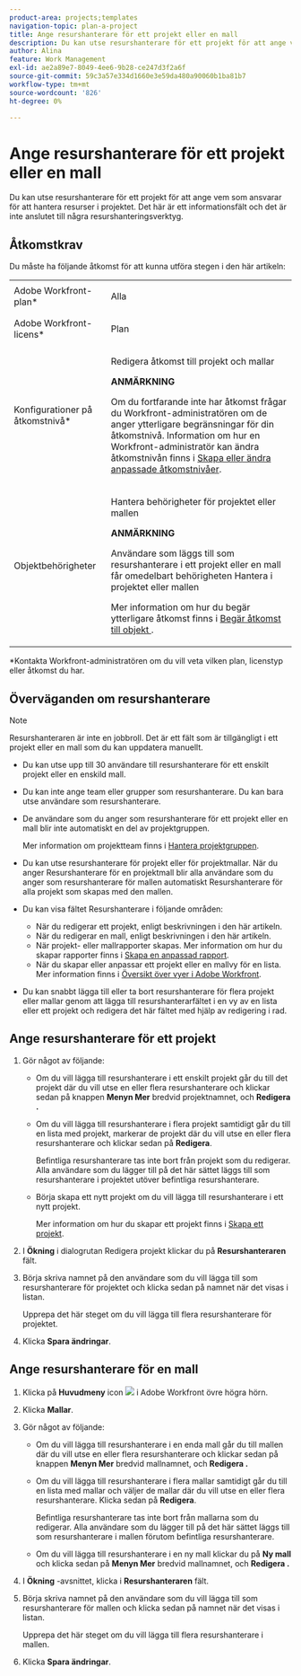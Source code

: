 ```yaml
---
product-area: projects;templates
navigation-topic: plan-a-project
title: Ange resurshanterare för ett projekt eller en mall
description: Du kan utse resurshanterare för ett projekt för att ange vem som ansvarar för att hantera resurser i projektet.
author: Alina
feature: Work Management
exl-id: ae2a89e7-8049-4ee6-9b28-ce247d3f2a6f
source-git-commit: 59c3a57e334d1660e3e59da480a90060b1ba81b7
workflow-type: tm+mt
source-wordcount: '826'
ht-degree: 0%

---
```


# Ange resurshanterare för ett projekt eller en mall

<!--
<p This article might have to be deleted when the Resource Manager field/ requirement will be forever removed from the system; right now it's still a requirement for Scheduler - January 2023/p>
-->

<!-- remove Prod and Prev references with Prod release - Jan 2023-->

Du kan utse resurshanterare för ett projekt för att ange vem som ansvarar för att hantera resurser i projektet. Det här är ett informationsfält och det är inte anslutet till några resurshanteringsverktyg.

<!-- drafted for res scheduling deprecation blurb for preview release
Designating Resource Managers for a project is a prerequisite for using the Scheduling tools in Adobe Workfront, in the Production environment.
  
>[!CAUTION]  
>  
>  
> <span class="preview">Some of the information in this article refers to the Adobe Workfront's Scheduling tools. The Scheduling areas have been removed from the Preview environment and will be removed from the Production environment in **January 2023**. </span>  
> <span class="preview"> Instead, you can schedule resources in the Workload Balancer. </span>  
>  
>* <span class="preview"> For information about scheduling resources using the Workload Balancer, see the section [The Workload Balancer](../../../resource-mgmt/workload-balancer/workload-balancer.md).</span>  
>  
>* <span class="preview"> For more information about the deprecation and removal of the Scheduling tools, see [Deprecation of Resource Scheduling tools in Adobe Workfront](../../../resource-mgmt/resource-mgmt-overview/deprecate-resource-scheduling.md).</span> 
-->

## Åtkomstkrav

<!--drafted for P&P:

<table style="table-layout:auto"> 
 <col> 
 <col> 
 <tbody> 
  <tr> 
   <td role="rowheader">Adobe Workfront plan*</td> 
   <td> <p>Any</p> </td> 
  </tr> 
  <tr> 
   <td role="rowheader">Adobe Workfront license*</td> 
   <td> <p>Current license: Standard </p> 
   Or
   <p>Legacy license: Plan </p>
   </td> 
  </tr> 
  <tr> 
   <td role="rowheader">Access level configurations*</td> 
   <td> <p>Edit access to Projects and Templates</p> <p><b>NOTE</b> 
   
   If you still don't have access, ask your Workfront administrator if they set additional restrictions in your access level. For information on how a Workfront administrator can modify your access level, see <a href="../../../administration-and-setup/add-users/configure-and-grant-access/create-modify-access-levels.md" class="MCXref xref">Create or modify custom access levels</a>.</p> </td> 
  </tr> 
  <tr> 
   <td role="rowheader">Object permissions</td> 
   <td> <p>Manage permissions on the project or template</p> 
   
   <p><b>NOTE</b>
   
   Users who are added as Resource Managers to a project or a template immediately gain Manage permissions on the project or the template</p> <p>For information on requesting additional access, see <a href="../../../workfront-basics/grant-and-request-access-to-objects/request-access.md" class="MCXref xref">Request access to objects </a>.</p> </td> 
  </tr> 
 </tbody> 
</table>
-->

Du måste ha följande åtkomst för att kunna utföra stegen i den här artikeln:

<table style="table-layout:auto"> 
 <col> 
 <col> 
 <tbody> 
  <tr> 
   <td role="rowheader">Adobe Workfront-plan*</td> 
   <td> <p>Alla</p> </td> 
  </tr> 
  <tr> 
   <td role="rowheader">Adobe Workfront-licens*</td> 
   <td> <p>Plan </p> </td> 
  </tr> 
  <tr> 
   <td role="rowheader">Konfigurationer på åtkomstnivå*</td> 
   <td> <p>Redigera åtkomst till projekt och mallar</p> <p><b>ANMÄRKNING</b>

Om du fortfarande inte har åtkomst frågar du Workfront-administratören om de anger ytterligare begränsningar för din åtkomstnivå. Information om hur en Workfront-administratör kan ändra åtkomstnivån finns i <a href="../../../administration-and-setup/add-users/configure-and-grant-access/create-modify-access-levels.md" class="MCXref xref">Skapa eller ändra anpassade åtkomstnivåer</a>.</p> </td>
</tr> 
  <tr> 
   <td role="rowheader">Objektbehörigheter</td> 
   <td> <p>Hantera behörigheter för projektet eller mallen</p>

<p><b>ANMÄRKNING</b>

Användare som läggs till som resurshanterare i ett projekt eller en mall får omedelbart behörigheten Hantera i projektet eller mallen</p> <p>Mer information om hur du begär ytterligare åtkomst finns i <a href="../../../workfront-basics/grant-and-request-access-to-objects/request-access.md" class="MCXref xref">Begär åtkomst till objekt </a>.</p> </td>
</tr> 
 </tbody> 
</table>

*Kontakta Workfront-administratören om du vill veta vilken plan, licenstyp eller åtkomst du har.

## Överväganden om resurshanterare

>[!NOTE]
>
>Resurshanteraren är inte en jobbroll. Det är ett fält som är tillgängligt i ett projekt eller en mall som du kan uppdatera manuellt.

* Du kan utse upp till 30 användare till resurshanterare för ett enskilt projekt eller en enskild mall.

<!--
* In the Production environment,designating Resource Managers on projects is a prerequisite to allowing users to schedule resources for work on the project when using the Scheduling tools.

  For information about resource scheduling, see [Resource Scheduling](../../../resource-mgmt/resource-scheduling/resource-scheduling-overview.md). 

  <span class="preview">Scheduling tools have been removed from the Preview environment.</span>

* Designating Resource Managers on projects is not a prerequisite to allowing users to schedule resources for work using the Workload Balancer.

  For information about the Workload Balancer, see [Workload Balancer overview](../../../resource-mgmt/workload-balancer/overview-workload-balancer.md). 

 -->

* Du kan inte ange team eller grupper som resurshanterare. Du kan bara utse användare som resurshanterare.

* De användare som du anger som resurshanterare för ett projekt eller en mall blir inte automatiskt en del av projektgruppen.

  Mer information om projektteam finns i [Hantera projektgruppen](../../../manage-work/projects/planning-a-project/manage-project-team.md).

* Du kan utse resurshanterare för projekt eller för projektmallar. När du anger Resurshanterare för en projektmall blir alla användare som du anger som resurshanterare för mallen automatiskt Resurshanterare för alla projekt som skapas med den mallen.
* Du kan visa fältet Resurshanterare i följande områden:

   * När du redigerar ett projekt, enligt beskrivningen i den här artikeln.
   * När du redigerar en mall, enligt beskrivningen i den här artikeln.
   * När projekt- eller mallrapporter skapas. Mer information om hur du skapar rapporter finns i [Skapa en anpassad rapport](../../../reports-and-dashboards/reports/creating-and-managing-reports/create-custom-report.md).
   * När du skapar eller anpassar ett projekt eller en mallvy för en lista. Mer information finns i [Översikt över vyer i Adobe Workfront](../../../reports-and-dashboards/reports/reporting-elements/views-overview.md).

* Du kan snabbt lägga till eller ta bort resurshanterare för flera projekt eller mallar genom att lägga till resurshanterarfältet i en vy av en lista eller ett projekt och redigera det här fältet med hjälp av redigering i rad.

## Ange resurshanterare för ett projekt

1. Gör något av följande:

   * Om du vill lägga till resurshanterare i ett enskilt projekt går du till det projekt där du vill utse en eller flera resurshanterare och klickar sedan på knappen **Menyn Mer** bredvid projektnamnet, och **Redigera .**

   * Om du vill lägga till resurshanterare i flera projekt samtidigt går du till en lista med projekt, markerar de projekt där du vill utse en eller flera resurshanterare och klickar sedan på **Redigera**.

     Befintliga resurshanterare tas inte bort från projekt som du redigerar. Alla användare som du lägger till på det här sättet läggs till som resurshanterare i projektet utöver befintliga resurshanterare.

   * Börja skapa ett nytt projekt om du vill lägga till resurshanterare i ett nytt projekt.

     Mer information om hur du skapar ett projekt finns i [Skapa ett projekt](../../../manage-work/projects/create-projects/create-project.md).

1. I **Ökning** i dialogrutan Redigera projekt klickar du på **Resurshanteraren** fält.
1. Börja skriva namnet på den användare som du vill lägga till som resurshanterare för projektet och klicka sedan på namnet när det visas i listan.

   Upprepa det här steget om du vill lägga till flera resurshanterare för projektet.

1. Klicka **Spara ändringar**.

## Ange resurshanterare för en mall

1. Klicka på **Huvudmeny** icon ![](assets/main-menu-icon.png) i Adobe Workfront övre högra hörn.

1. Klicka **Mallar**.

1. Gör något av följande:

   * Om du vill lägga till resurshanterare i en enda mall går du till mallen där du vill utse en eller flera resurshanterare och klickar sedan på knappen **Menyn Mer** bredvid mallnamnet, och **Redigera .**

   * Om du vill lägga till resurshanterare i flera mallar samtidigt går du till en lista med mallar och väljer de mallar där du vill utse en eller flera resurshanterare. Klicka sedan på **Redigera**.

     Befintliga resurshanterare tas inte bort från mallarna som du redigerar. Alla användare som du lägger till på det här sättet läggs till som resurshanterare i mallen förutom befintliga resurshanterare.

   * Om du vill lägga till resurshanterare i en ny mall klickar du på **Ny mall** och klicka sedan på **Menyn Mer** bredvid mallnamnet, och **Redigera .**

1. I **Ökning** -avsnittet, klicka i **Resurshanteraren** fält.
1. Börja skriva namnet på den användare som du vill lägga till som resurshanterare för mallen och klicka sedan på namnet när det visas i listan.

   Upprepa det här steget om du vill lägga till flera resurshanterare i mallen.

1. Klicka **Spara ändringar**.
